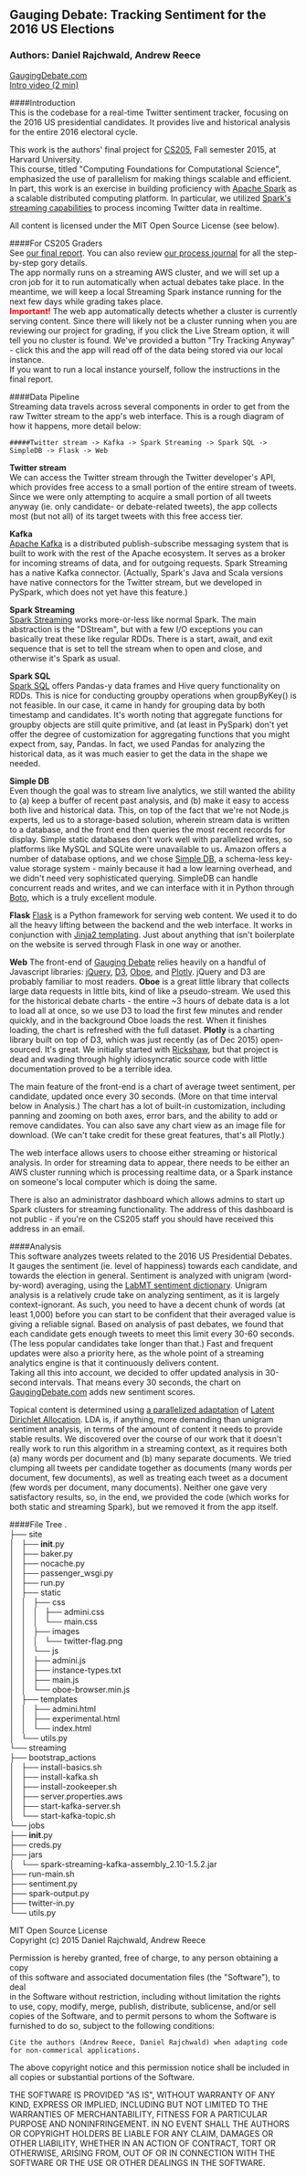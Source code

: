 ## Gauging Debate: Tracking Sentiment for the 2016 US Elections
### Authors: Daniel Rajchwald, Andrew Reece

[GaugingDebate.com](http://gaugingdebate.com)   
[Intro video (2 min)](https://www.youtube.com/watch?v=Vj6o-z_ekT8)

####Introduction   
This is the codebase for a real-time Twitter sentiment tracker, focusing on the 2016 US presidential candidates. It provides live and historical analysis for the entire 2016 electoral cycle.  

This work is the authors' final project for [CS205](http://cs205.org), Fall semester 2015, at Harvard University.   
This course, titled "Computing Foundations for Computational Science", emphasized the use of parallelism for making things scalable and efficient.  In part, this work is an exercise in building proficiency with [Apache Spark](http://spark.apache.org/) as a scalable distributed computing platform.  In particular, we utilized [Spark's streaming capabilities](http://spark.apache.org/docs/latest/streaming-programming-guide.html) to process incoming Twitter data in realtime. 

All content is licensed under the MIT Open Source License (see below).


####For CS205 Graders  
See [our final report](https://docs.google.com/document/d/14FZ1wTJc4o78O6IW_lG1xerzGrCdHfYXJ8xAQKVSR0w/edit?usp=sharing).  You can also review [our process journal](https://docs.google.com/document/d/1ncgcKObu8FmFr2-T6JLUhg-GArKaeCCcC7qfIMB1dbc/edit?usp=sharing) for all the step-by-step gory details.  
The app normally runs on a streaming AWS cluster, and we will set up a cron job for it to run automatically when actual debates take place.  In the meantime, we will keep a local Streaming Spark instance running for the next few days while grading takes place.   
<b style="color:red;">Important!</b> The web app automatically detects whether a cluster is currently serving content.  Since there will likely not be a cluster running when you are reviewing our project for grading, if you click the Live Stream option, it will tell you no cluster is found.  We've provided a button "Try Tracking Anyway" - click this and the app will read off of the data being stored via our local instance.  
If you want to run a local instance yourself, follow the instructions in the final report.
  
####Data Pipeline  
Streaming data travels across several components in order to get from the raw Twitter stream to the app's web interface.  This is a rough diagram of how it happens, more detail below:  
  
    #####Twitter stream -> Kafka -> Spark Streaming -> Spark SQL -> SimpleDB -> Flask -> Web

<b>Twitter stream</b>  
We can access the Twitter stream through the Twitter developer's API, which provides free access to a small portion of the entire stream of tweets.  Since we were only attempting to acquire a small portion of all tweets anyway (ie. only candidate- or debate-related tweets), the app collects most (but not all) of its target tweets with this free access tier.

<b>Kafka</b>  
[Apache Kafka](http://kafka.apache.org/) is a distributed publish-subscribe messaging system that is built to work with the rest of the Apache ecosystem. It serves as a broker for incoming streams of data, and for outgoing requests. Spark Streaming has a native Kafka connector.  (Actually, Spark's Java and Scala versions have native connectors for the Twitter stream, but we developed in PySpark, which does not yet have this feature.)  

<b>Spark Streaming</b>  
[Spark Streaming](http://spark.apache.org/docs/latest/streaming-programming-guide.html) works more-or-less like normal Spark.  The main abstraction is the "DStream", but with a few I/O exceptions you can basically treat these like regular RDDs. There is a start, await, and exit sequence that is set to tell the stream when to open and close, and otherwise it's Spark as usual.  

<b>Spark SQL</b>  
[Spark SQL](http://spark.apache.org/docs/latest/sql-programming-guide.html) offers Pandas-y data frames and Hive query functionality on RDDs.  This is nice for conducting groupby operations when groupByKey() is not feasible.  In our case, it came in handy for grouping data by both timestamp and candidates.  It's worth noting that aggregate functions for groupby objects are still quite primitive, and (at least in PySpark) don't yet offer the degree of customization for aggregating functions that you might expect from, say, Pandas.  In fact, we used Pandas for analyzing the historical data, as it was much easier to get the data in the shape we needed.  

<b>Simple DB</b>  
Even though the goal was to stream live analytics, we still wanted the ability to (a) keep a buffer of recent past analysis, and (b) make it easy to access both live and historical data. This, on top of the fact that we're not Node.js experts, led us to a storage-based solution, wherein stream data is written to a database, and the front end then queries the most recent records for display.  Simple static databases don't work well with parallelized writes, so platforms like MySQL and SQLite were unavailable to us. Amazon offers a number of database options, and we chose [Simple DB](https://github.com/boto/boto3), a schema-less key-value storage system - mainly because it had a low learning overhead, and we didn't need very sophisticated querying.  SimpleDB can handle concurrent reads and writes, and we can interface with it in Python through [Boto](https://github.com/boto/boto3), which is a truly excellent module.

<b>Flask</b>
[Flask](http://flask.pocoo.org/) is a Python framework for serving web content. We used it to do all the heavy lifting between the backend and the web interface. It works in conjunction with [Jinja2 templating](http://flask.pocoo.org/).  Just about anything that isn't boilerplate on the website is served through Flask in one way or another.  

<b>Web</b>
The front-end of [Gauging Debate](http://gaugingdebate.com) relies heavily on a handful of Javascript libraries: [jQuery](http://oboejs.com/), [D3](http://oboejs.com/), [Oboe](http://oboejs.com/), and [Plotly](https://plot.ly/javascript). jQuery and D3 are probably familiar to most readers.  <b>Oboe</b> is a great little library that collects large data requests in little bits, kind of like a pseudo-stream. We used this for the historical debate charts - the entire ~3 hours of debate data is a lot to load all at once, so we use D3 to load the first few minutes and render quickly, and in the background Oboe loads the rest.  When it finishes loading, the chart is refreshed with the full dataset.  <b>Plotly</b> is a charting library built on top of D3, which was just recently (as of Dec 2015) open-sourced.  It's great.  We initially started with [Rickshaw](http://code.shutterstock.com/rickshaw/), but that project is dead and wading through highly idiosyncratic source code with little documentation proved to be a terrible idea.  

The main feature of the front-end is a chart of average tweet sentiment, per candidate, updated once every 30 seconds. (More on that time interval below in Analysis.)  The chart has a lot of built-in customization, including panning and zooming on both axes, error bars, and the ability to add or remove candidates. You can also save any chart view as an image file for download.  (We can't take credit for these great features, that's all Plotly.)  

The web interface allows users to choose either streaming or historical analysis.  In order for streaming data to appear, there needs to be either an AWS cluster running which is processing realtime data, or a Spark instance on someone's local computer which is doing the same.  

There is also an administrator dashboard which allows admins to start up Spark clusters for streaming functionality. The address of this dashboard is not public - if you're on the CS205 staff you should have received this address in an email.  


####Analysis  
This software analyzes tweets related to the 2016 US Presidential Debates.   
It gauges the sentiment (ie. level of happiness) towards each candidate, and towards the election in general.  Sentiment is analyzed with unigram (word-by-word) averaging, using the [LabMT sentiment dictionary](http://journals.plos.org/plosone/article?id=10.1371/journal.pone.0026752).  Unigram analysis is a relatively crude take on analyzing sentiment, as it is largely context-ignorant.  As such, you need to have a decent chunk of words (at least 1,000) before you can start to be confident that their averaged value is giving a reliable signal.  Based on analysis of past debates, we found that each candidate gets enough tweets to meet this limit every 30-60 seconds.  (The less popular candidates take longer than that.) Fast and frequent updates were also a priority here, as the whole point of a streaming analytics engine is that it continuously delivers content.  
Taking all this into account, we decided to offer updated analysis in 30-second intervals.  That means every 30 seconds, the chart on [GaugingDebate.com](http://gaugingdebate.com) adds new sentiment scores.

Topical content is determined using [a parallelized adaptation](http://www.datalab.uci.edu/papers/distributed_topic_modeling.pdf) of [Latent Dirichlet Allocation](http://machinelearning.wustl.edu/mlpapers/paper_files/BleiNJ03.pdf).  LDA is, if anything, more demanding than unigram sentiment analysis, in terms of the amount of content it needs to provide stable results. We discovered over the course of our work that it doesn't really work to run this algorithm in a streaming context, as it requires both (a) many words per document and (b) many separate documents. We tried clumping all tweets per candidate together as documents (many words per document, few documents), as well as treating each tweet as a document (few words per document, many documents). Neither one gave very satisfactory results, so, in the end, we provided the code (which works for both static and streaming Spark), but we removed it from the app itself.
  
####File Tree
.  
├── site    
│   ├── __init__.py  
│   ├── baker.py  
│   ├── nocache.py  
│   ├── passenger_wsgi.py  
│   ├── run.py  
│   ├── static  
│   │   ├── css  
│   │   │   ├── admini.css  
│   │   │   └── main.css  
│   │   ├── images  
│   │   │   └── twitter-flag.png  
│   │   └── js  
│   │       ├── admini.js  
│   │       ├── instance-types.txt  
│   │       ├── main.js  
│   │       └── oboe-browser.min.js  
│   ├── templates  
│   │   ├── admini.html  
│   │   ├── experimental.html  
│   │   └── index.html  
│   └── utils.py  
└── streaming  
        ├── bootstrap_actions  
    │   ├── install-basics.sh  
    │   ├── install-kafka.sh  
    │   ├── install-zookeeper.sh  
    │   ├── server.properties.aws  
    │   ├── start-kafka-server.sh  
    │   └── start-kafka-topic.sh  
    └── jobs  
        ├── __init__.py  
        ├── creds.py  
        ├── jars  
        │   └── spark-streaming-kafka-assembly_2.10-1.5.2.jar  
        ├── run-main.sh  
        ├── sentiment.py  
        ├── spark-output.py  
        ├── twitter-in.py  
        └── utils.py
        
        
    
    
    

MIT Open Source License  
Copyright (c) 2015 Daniel Rajchwald, Andrew Reece  

Permission is hereby granted, free of charge, to any person obtaining a copy  
of this software and associated documentation files (the "Software"), to deal  
in the Software without restriction, including without limitation the rights  
to use, copy, modify, merge, publish, distribute, sublicense, and/or sell  
copies of the Software, and to permit persons to whom the Software is  
furnished to do so, subject to the following conditions:  

    Cite the authors (Andrew Reece, Daniel Rajchwald) when adapting code for non-commerical applications.
    
The above copyright notice and this permission notice shall be included in
all copies or substantial portions of the Software.

THE SOFTWARE IS PROVIDED "AS IS", WITHOUT WARRANTY OF ANY KIND, EXPRESS OR
IMPLIED, INCLUDING BUT NOT LIMITED TO THE WARRANTIES OF MERCHANTABILITY,
FITNESS FOR A PARTICULAR PURPOSE AND NONINFRINGEMENT.  IN NO EVENT SHALL THE
AUTHORS OR COPYRIGHT HOLDERS BE LIABLE FOR ANY CLAIM, DAMAGES OR OTHER
LIABILITY, WHETHER IN AN ACTION OF CONTRACT, TORT OR OTHERWISE, ARISING FROM,
OUT OF OR IN CONNECTION WITH THE SOFTWARE OR THE USE OR OTHER DEALINGS IN
THE SOFTWARE.